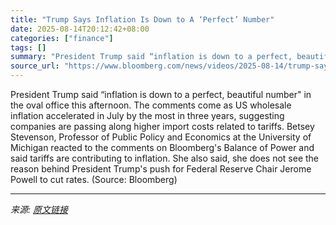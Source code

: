 ```yaml
---
title: "Trump Says Inflation Is Down to A ‘Perfect’ Number"
date: 2025-08-14T20:12:42+08:00
categories: ["finance"]
tags: []
summary: "President Trump said “inflation is down to a perfect, beautiful number\" in the oval office this afternoon. The comments come as US wholesale inflation accelerated in July by the most in three years, s"
source_url: "https://www.bloomberg.com/news/videos/2025-08-14/trump-says-inflation-is-down-to-a-perfect-number-video"
---
```


President Trump said “inflation is down to a perfect, beautiful number" in the oval office this afternoon. The comments come as US wholesale inflation accelerated in July by the most in three years, suggesting companies are passing along higher import costs related to tariffs. Betsey Stevenson, Professor of Public Policy and Economics at the University of Michigan reacted to the comments on Bloomberg's Balance of Power and said tariffs are contributing to inflation. She also said, she does not see the reason behind President Trump's push for Federal Reserve Chair Jerome Powell to cut rates. (Source: Bloomberg)

---

*来源: [原文链接](https://www.bloomberg.com/news/videos/2025-08-14/trump-says-inflation-is-down-to-a-perfect-number-video)*

